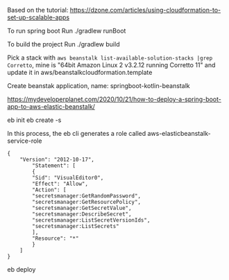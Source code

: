 Based on the tutorial: https://dzone.com/articles/using-cloudformation-to-set-up-scalable-apps

To run spring boot
Run ./gradlew runBoot

To build the project
Run ./gradlew build

Pick a stack with `aws beanstalk list-available-solution-stacks |grep Corretto`, mine is "64bit Amazon Linux 2 v3.2.12 running Corretto 11" and update it in aws/beanstalkcloudformation.template

Create beanstak application, name: springboot-kotlin-beanstalk

https://mydeveloperplanet.com/2020/10/21/how-to-deploy-a-spring-boot-app-to-aws-elastic-beanstalk/

eb init
eb create -s

In this process, the eb cli generates a role called aws-elasticbeanstalk-service-role

```
{
    "Version": "2012-10-17",
        "Statement": [
        {
        "Sid": "VisualEditor0",
        "Effect": "Allow",
        "Action": [
        "secretsmanager:GetRandomPassword",
        "secretsmanager:GetResourcePolicy",
        "secretsmanager:GetSecretValue",
        "secretsmanager:DescribeSecret",
        "secretsmanager:ListSecretVersionIds",
        "secretsmanager:ListSecrets"
        ],
        "Resource": "*"
        }
    ]
}
```

eb deploy


